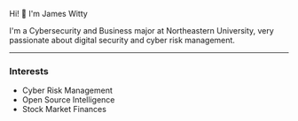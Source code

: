 Hi! 👋 I'm James Witty

I'm a Cybersecurity and Business major at Northeastern University, very passionate about digital security and cyber risk management. 

-----
### Interests

* Cyber Risk Management
* Open Source Intelligence
* Stock Market Finances

